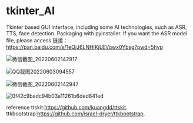 # tkinter_AI
Tkinter based GUI interface, including some AI technologies, such as ASR, TTS, face detection.
Packaging with pyinstaller.
If you want the ASR model file, please access 链接：https://pan.baidu.com/s/1eQjJ6LNHIKjLEVqwx0Ybsg?pwd=5hyp 

![微信截图_20220602142917](https://user-images.githubusercontent.com/37141191/171685611-f5fd7fc8-3563-457f-a07a-bf3593b6d8d3.png)

![QQ截图20220603094557](https://user-images.githubusercontent.com/37141191/171771407-7b22128d-55fe-4224-9ba6-eda69954c84e.png)


![微信截图_20220602142947](https://user-images.githubusercontent.com/37141191/171685629-cf0fbbbd-2a31-4e24-ad67-b1e29001e6ec.png)

![0f42c9badc94b03a11261b6ded841ed](https://user-images.githubusercontent.com/37141191/171685660-d23c27bf-e069-42d9-a726-dc49a7f58f73.jpg)


reference
ttskit:https://github.com/kuangdd/ttskit.
ttkbootstrap:https://github.com/israel-dryer/ttkbootstrap.
